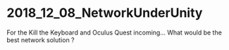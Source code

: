 # 2018_12_08_NetworkUnderUnity
For the Kill the Keyboard and Oculus Quest incoming... What would be the best network solution ?
